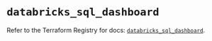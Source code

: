 # `databricks_sql_dashboard`

Refer to the Terraform Registry for docs: [`databricks_sql_dashboard`](https://registry.terraform.io/providers/databricks/databricks/1.57.0/docs/resources/sql_dashboard).
